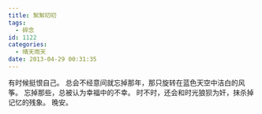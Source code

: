```yaml
---
title: 絮絮叨叨
tags:
  - 碎念
id: 1122
categories:
  - 晴天雨天
date: 2013-04-29 00:31:35
---
```


有时候挺恨自己。 
总会不经意间就忘掉那年，那只旋转在蓝色天空中洁白的风筝。
忘掉那些，总被认为幸福中的不幸。 
时不时，还会和时光狼狈为奸，抹杀掉记忆的残象。
晚安。
